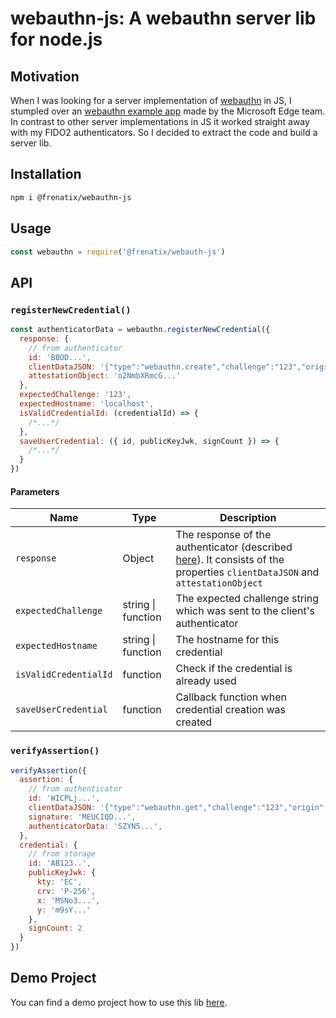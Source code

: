 # webauthn-js: A webauthn server lib for node.js

## Motivation
When I was looking for a server implementation of [webauthn](https://www.w3.org/TR/webauthn/) in JS, I stumpled over an [webauthn example app](https://github.com/MicrosoftEdge/webauthnsample) made by the Microsoft Edge team. In contrast to other server implementations in JS it worked straight away with my FIDO2 authenticators. So I decided to extract the code and build a server lib.

## Installation
```sh
npm i @frenatix/webauthn-js
```

## Usage
```js
const webauthn = require('@frenatix/webauth-js')
```

## API

### `registerNewCredential()`
```js
const authenticatorData = webauthn.registerNewCredential({
  response: {
    // from authenticator
    id: 'BBOD...',
    clientDataJSON: '{"type":"webauthn.create","challenge":"123","origin":"http://localhost:3001",":false}',
    attestationObject: 'o2NmbXRmcG...'
  },
  expectedChallenge: '123',
  expectedHostname: 'localhost',
  isValidCredentialId: (credentialId) => {
    /*...*/
  },
  saveUserCredential: ({ id, publicKeyJwk, signCount }) => {
    /*...*/
  }
})
```

#### Parameters

| Name                  | Type               | Description       |
| --------------------- | ------------------ | ----------------- |
| `response`            | Object             | The response of the authenticator (described [here](https://www.w3.org/TR/webauthn/#authenticatorresponse)). It consists of the properties `clientDataJSON` and `attestationObject` |
| `expectedChallenge`   | string \| function | The expected challenge string which was sent to the client's authenticator |
| `expectedHostname`    | string \| function | The hostname for this credential |
| `isValidCredentialId` | function           | Check if the credential is already used |
| `saveUserCredential`  | function           | Callback function when credential creation was created |

### `verifyAssertion()`
```js
verifyAssertion({
  assertion: { 
    // from authenticator
    id: 'WICPLj...',
    clientDataJSON: '{"type":"webauthn.get","challenge":"123","origin":"http://localhost:3001","crossOrigin":false}',
    signature: 'MEUCIQD...',
    authenticatorData: 'SZYN5...',
  },
  credential: {
    // from storage
    id: 'AB123..',
    publicKeyJwk: {
      kty: 'EC',
      crv: 'P-256',
      x: 'MSNo3...',
      y: 'm9sY...'
    },
    signCount: 2
  }
})
```

## Demo Project
You can find a demo project how to use this lib [here](https://github.com/frenatix/webauthn-js-demo).
